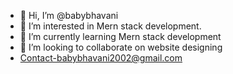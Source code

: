 - 👋 Hi, I’m @babybhavani
- 👀 I’m interested in Mern stack development.
- 🌱 I’m currently learning Mern stack development
- 💞️ I’m looking to collaborate on website designing
- Contact-babybhavani2002@gmail.com
<!---
babybhavani/babybhavani is a ✨ special ✨ repository because its `README.md` (this file) appears on your GitHub profile.
You can click the Preview link to take a look at your changes.
--->
